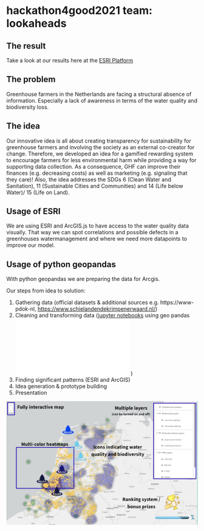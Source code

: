 # hackathon4good2021 team: lookaheads

## The result
Take a look at our results here at the [ESRI Platform](https://www.ortenburgers.de/enhanced.html)

## The problem
Greenhouse farmers in the Netherlands are facing a structural absence of information. Especially a lack of awareness in terms of the water quality and biodiversity loss. 

## The idea
Our innovative idea is all about creating transparency for sustainability for greenhouse farmers and involving the society as an external co-creator for change. Therefore, we developed an idea for a gamified rewarding system to encourage farmers for less environmental harm while providing a way for supporting data collection. As a consequence, GHF can improve their finances (e.g. decreasing costs) as well as marketing (e.g. signaling that they care)! Also, the idea addresses the SDGs 6 (Clean Water and Sanitation), 11 (Sustainable Cities and Communities) and 14 (Life below Water)/ 15 (Life on Land). 

## Usage of ESRI
We are using ESRI and ArcGIS.js to have access to the water quality data visually. 
That way we can spot correlations and possible defects in a greenhouses watermanagement and where we need more datapoints to improve our model.

## Usage of python geopandas 
With python geopandas we are preparing the data for Arcgis. 

Our steps from idea to solution:
1. Gathering data (official datasets & additional sources e.g. https://www-pdok-nl, https://www.schielandendekrimpenerwaard.nl/)
2. Cleaning and transforming data ([jupyter notebooks](https://github.com/lookaheads/hackathon4good2021/tree/main/code)  using geo pandas  ![Map](measurements.py) )
3. Finding significant patterns (ESRI and ArcGIS)
4. Idea generation & prototype building
5. Presentation

![Map](https://github.com/lookaheads/hackathon4good2021/blob/main/pictures/Map2.png)
